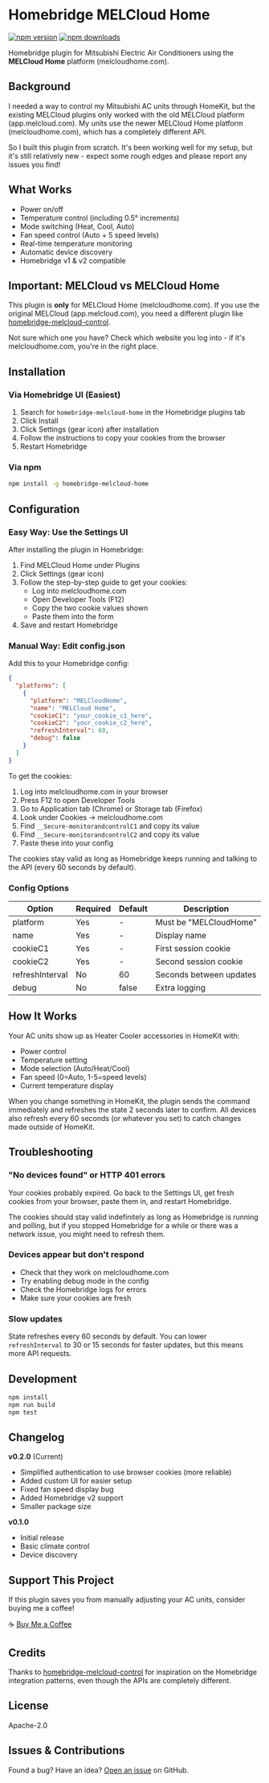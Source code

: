 # Homebridge MELCloud Home

[![npm version](https://badgen.net/npm/v/homebridge-melcloud-home)](https://www.npmjs.com/package/homebridge-melcloud-home)
[![npm downloads](https://badgen.net/npm/dt/homebridge-melcloud-home)](https://www.npmjs.com/package/homebridge-melcloud-home)

Homebridge plugin for Mitsubishi Electric Air Conditioners using the **MELCloud Home** platform (melcloudhome.com).

## Background

I needed a way to control my Mitsubishi AC units through HomeKit, but the existing MELCloud plugins only worked with the old MELCloud platform (app.melcloud.com). My units use the newer MELCloud Home platform (melcloudhome.com), which has a completely different API.

So I built this plugin from scratch. It's been working well for my setup, but it's still relatively new - expect some rough edges and please report any issues you find!

## What Works

- Power on/off
- Temperature control (including 0.5° increments)
- Mode switching (Heat, Cool, Auto)
- Fan speed control (Auto + 5 speed levels)
- Real-time temperature monitoring
- Automatic device discovery
- Homebridge v1 & v2 compatible

## Important: MELCloud vs MELCloud Home

This plugin is **only** for MELCloud Home (melcloudhome.com). If you use the original MELCloud (app.melcloud.com), you need a different plugin like [homebridge-melcloud-control](https://github.com/grzegorz914/homebridge-melcloud-control).

Not sure which one you have? Check which website you log into - if it's melcloudhome.com, you're in the right place.

## Installation

### Via Homebridge UI (Easiest)

1. Search for `homebridge-melcloud-home` in the Homebridge plugins tab
2. Click Install
3. Click Settings (gear icon) after installation
4. Follow the instructions to copy your cookies from the browser
5. Restart Homebridge

### Via npm

```bash
npm install -g homebridge-melcloud-home
```

## Configuration

### Easy Way: Use the Settings UI

After installing the plugin in Homebridge:

1. Find MELCloud Home under Plugins
2. Click Settings (gear icon)
3. Follow the step-by-step guide to get your cookies:
   - Log into melcloudhome.com
   - Open Developer Tools (F12)
   - Copy the two cookie values shown
   - Paste them into the form
4. Save and restart Homebridge

### Manual Way: Edit config.json

Add this to your Homebridge config:

```json
{
  "platforms": [
    {
      "platform": "MELCloudHome",
      "name": "MELCloud Home",
      "cookieC1": "your_cookie_c1_here",
      "cookieC2": "your_cookie_c2_here",
      "refreshInterval": 60,
      "debug": false
    }
  ]
}
```

To get the cookies:
1. Log into melcloudhome.com in your browser
2. Press F12 to open Developer Tools
3. Go to Application tab (Chrome) or Storage tab (Firefox)
4. Look under Cookies → melcloudhome.com
5. Find `__Secure-monitorandcontrolC1` and copy its value
6. Find `__Secure-monitorandcontrolC2` and copy its value
7. Paste these into your config

The cookies stay valid as long as Homebridge keeps running and talking to the API (every 60 seconds by default).

### Config Options

| Option | Required | Default | Description |
|--------|----------|---------|-------------|
| platform | Yes | - | Must be "MELCloudHome" |
| name | Yes | - | Display name |
| cookieC1 | Yes | - | First session cookie |
| cookieC2 | Yes | - | Second session cookie |
| refreshInterval | No | 60 | Seconds between updates |
| debug | No | false | Extra logging |

## How It Works

Your AC units show up as Heater Cooler accessories in HomeKit with:
- Power control
- Temperature setting
- Mode selection (Auto/Heat/Cool)
- Fan speed (0=Auto, 1-5=speed levels)
- Current temperature display

When you change something in HomeKit, the plugin sends the command immediately and refreshes the state 2 seconds later to confirm. All devices also refresh every 60 seconds (or whatever you set) to catch changes made outside of HomeKit.

## Troubleshooting

### "No devices found" or HTTP 401 errors

Your cookies probably expired. Go back to the Settings UI, get fresh cookies from your browser, paste them in, and restart Homebridge.

The cookies should stay valid indefinitely as long as Homebridge is running and polling, but if you stopped Homebridge for a while or there was a network issue, you might need to refresh them.

### Devices appear but don't respond

- Check that they work on melcloudhome.com
- Try enabling debug mode in the config
- Check the Homebridge logs for errors
- Make sure your cookies are fresh

### Slow updates

State refreshes every 60 seconds by default. You can lower `refreshInterval` to 30 or 15 seconds for faster updates, but this means more API requests.

## Development

```bash
npm install
npm run build
npm test
```

## Changelog

**v0.2.0** (Current)
- Simplified authentication to use browser cookies (more reliable)
- Added custom UI for easier setup
- Fixed fan speed display bug
- Added Homebridge v2 support
- Smaller package size

**v0.1.0**
- Initial release
- Basic climate control
- Device discovery

## Support This Project

If this plugin saves you from manually adjusting your AC units, consider buying me a coffee!

☕ [Buy Me a Coffee](https://buymeacoffee.com/eehnsio)

## Credits

Thanks to [homebridge-melcloud-control](https://github.com/grzegorz914/homebridge-melcloud-control) for inspiration on the Homebridge integration patterns, even though the APIs are completely different.

## License

Apache-2.0

## Issues & Contributions

Found a bug? Have an idea? [Open an issue](https://github.com/eehnsio/homebridge-melcloud-home/issues) on GitHub.
